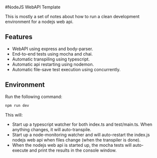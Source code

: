 #NodeJS WebAPI Template

This is mostly a set of notes about how to run a clean development environment for a nodejs web api.  

## Features
 - WebAPI using express and body-parser.
 - End-to-end tests using mocha and chai.
 - Automatic transpiling using typescript.
 - Automatic api restarting using nodemon.
 - Automatic file-save test execution using concurrently.

## Environment
Run the following command:
```bash
npm run dev
```

This will: 
 - Start up a typescript watcher for both index.ts and test/main.ts.  When anything changes, it will auto-transpile.
 - Start up a node-monitoring watcher and will auto-restart the index.js nodejs web api when files change (when the transpiler is done).
 - When the nodejs web api is started up, the mocha tests will auto-execute and print the results in the console window.